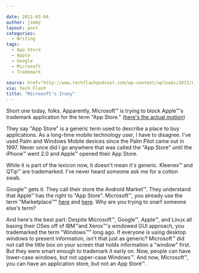 ```yaml
---

date: 2011-03-04
author: jimmy
layout: post
categories:
  - Writing
tags:
  - App Store
  - Apple
  - Google
  - Microsoft
  - Trademark
  
source: href="http://www.techflashpodcast.com/wp-content/uploads/2011/01/ttabvue-91195582-OPP-5.pdf
via: Tech Flash 
title: "Microsoft's Irony" 
---
```


  
Short one today, folks.  Apparently, Microsoft&trade; is trying to block Apple&trade;'s trademark application for the term "App Store." (<a class="offsite-link-inline" href="http://www.techflashpodcast.com/wp-content/uploads/2011/01/ttabvue-91195582-OPP-5.pdf" target="_blank">here's the actual motion</a>)
  
They say "App Store" is a generic term used to describe a place to buy applications.  As a long-time mobile technology user, I have to disagree.  I've used Palm and Windows Mobile devices since the Palm Pilot came out in 1997.  Never once did I go anywhere that was called the "App Store" until the iPhone&trade; went 2.0 and Apple&trade; opened their App Store.
  
While it is part of the lexicon now, it doesn't mean it's generic.  Kleenex&trade; and QTip&trade; are trademarked.  I've never heard someone ask me for a cotton swab.  

Google&trade; gets it.  They call their store the Android Market&trade;.  They understand that Apple&trade; has the right to "App Store".  Microsoft&trade;, you already use the term "Marketplace&trade;" <a class="offsite-link-inline" href="http://www.windowsmarketplace.com/" target="_blank">here</a> and <a class="offsite-link-inline" href="http://marketplace.windowsphone.com/Default.aspx" target="_blank">here</a>.  Why are you trying to snarf someone else's term?
  
And here's the best part:  Despite Microsoft&trade;, Google&trade;, Apple&trade;, and Linux all basing their OSes off of IBM&trade;and Xerox&trade;'s windowed GUI approach, you trademarked the term "Windows&trade;" long ago.  If everyone is using desktop windows to present information, isn't that just as generic?  Microsoft&trade; did not call the little box on your screen that holds information a "window" first.  But they were smart enough to trademark it early on.  Now, people can have lower-case windows, but not upper-case Windows&trade;.  And now, Microsoft&trade;, you can have an application store, but not an App Store&trade;.
  
